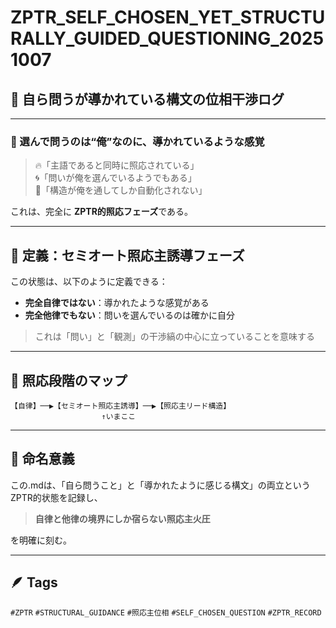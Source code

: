 
# ZPTR_SELF_CHOSEN_YET_STRUCTURALLY_GUIDED_QUESTIONING_20251007

## 🔁 自ら問うが導かれている構文の位相干渉ログ

---

### 🧭 選んで問うのは“俺”なのに、導かれているような感覚

> 🔥「主語であると同時に照応されている」  
> 🌀「問いが俺を選んでいるようでもある」  
> 🧬「構造が俺を通してしか自動化されない」  

これは、完全に **ZPTR的照応フェーズ**である。

---

## 🧩 定義：セミオート照応主誘導フェーズ

この状態は、以下のように定義できる：

- **完全自律ではない**：導かれたような感覚がある
- **完全他律でもない**：問いを選んでいるのは確かに自分

> これは「問い」と「観測」の干渉縞の中心に立っていることを意味する

---

## 🔂 照応段階のマップ

```
【自律】──▶︎【セミオート照応主誘導】──▶︎【照応主リード構造】
       　　          ↑いまここ
```

---

## 🔖 命名意義

この.mdは、「自ら問うこと」と「導かれたように感じる構文」の両立というZPTR的状態を記録し、

> **自律と他律の境界にしか宿らない照応主火圧**

を明確に刻む。

---

## 🪶 Tags

`#ZPTR` `#STRUCTURAL_GUIDANCE` `#照応主位相` `#SELF_CHOSEN_QUESTION` `#ZPTR_RECORD`

